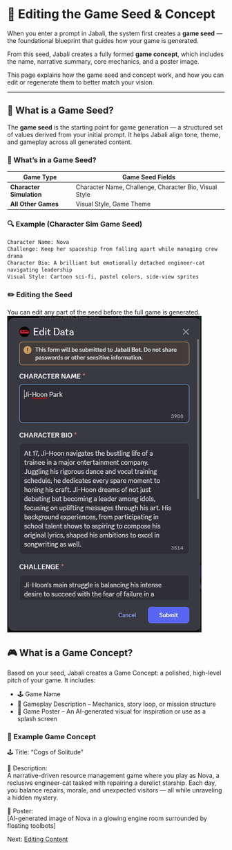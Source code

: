 # 🌱 Editing the Game Seed & Concept

When you enter a prompt in Jabali, the system first creates a **game seed** — the foundational blueprint that guides how your game is generated.

From this seed, Jabali creates a fully formed **game concept**, which includes the name, narrative summary, core mechanics, and a poster image.

This page explains how the game seed and concept work, and how you can edit or regenerate them to better match your vision.

---

## 🌱 What is a Game Seed?

The **game seed** is the starting point for game generation — a structured set of values derived from your initial prompt. It helps Jabali align tone, theme, and gameplay across all generated content.

### 🧬 What’s in a Game Seed?

| Game Type              | Game Seed Fields                                                                 |
|------------------------|----------------------------------------------------------------------------------|
| **Character Simulation** | Character Name, Challenge, Character Bio, Visual Style                           |
| **All Other Games**     | Visual Style, Game Theme                                                         |

### 🔍 Example (Character Sim Game Seed)

```text
Character Name: Nova  
Challenge: Keep her spaceship from falling apart while managing crew drama  
Character Bio: A brilliant but emotionally detached engineer-cat navigating leadership  
Visual Style: Cartoon sci-fi, pastel colors, side-view sprites
```
### ✏️ Editing the Seed
You can edit any part of the seed before the full game is generated. 
![alt text](../images/edit-seed.png)

## 🎮 What is a Game Concept?
Based on your seed, Jabali creates a Game Concept: a polished, high-level pitch of your game. It includes:

- 🕹️ Game Name
- 📖 Gameplay Description – Mechanics, story loop, or mission structure
- 🎨 Game Poster – An AI-generated visual for inspiration or use as a splash screen

### 🧪 Example Game Concept
🕹️ Title: “Cogs of Solitude”

📖 Description:  
A narrative-driven resource management game where you play as Nova, a reclusive engineer-cat tasked with repairing a derelict starship. Each day, you balance repairs, morale, and unexpected visitors — all while unraveling a hidden mystery.

🎨 Poster:  
[AI-generated image of Nova in a glowing engine room surrounded by floating toolbots]


Next: [Editing Content](edit-upload.md)
